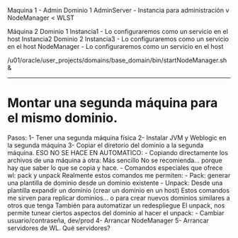 Maquina 1 - Admin
    Dominio 1
        AdminServer - Instancia para administración
           v
    NodeManager < WLST

Máquina 2 
    Dominio 1
        Instancia1 - Lo configuraremos como un servicio en el host
        Instancia2
    Dominio 2
        Instancia3 - Lo configuraremos como un servicio en el host
    NodeManager - Lo configuraremos como un servicio en el host


/u01/oracle/user_projects/domains/base_domain/bin/startNodeManager.sh &

---

# Montar una segunda máquina para el mismo dominio.

Pasos:
1- Tener una segunda máquina física
2- Instalar JVM y Weblogic en la segunda máquina
3- Copiar el diretorio del dominio a la segunda máquina. ESO NO SE HACE EN AUTOMATICO:
    - Copiando directamente los archivos de una máquina a otra: Más sencillo
        No se recomienda... porque hay que saber lo que se copia y hace.
    - Comandos especiales que ofrece wl: pack y unpack
        Realmente estos comandos me permiten:
            - Pack: generar una plantilla de dominio desde un dominio existente
            - Unpack: Desde una plantilla expandir un dominio (crear un dominio en un host)
        Estos comandos me sirven para replicar dominios... o para crear nuevos dominios similares a otros que tenga
        También para automatizar un redespliegue
        El unpack, nos permite tunear ciertos aspectos del dominio al hacer el unpack:
            - Cambiar usuario/contraseña, dev/prod
4- Arrancar NodeManager
5- Arrancar servidores de WL. Qué servidores?
